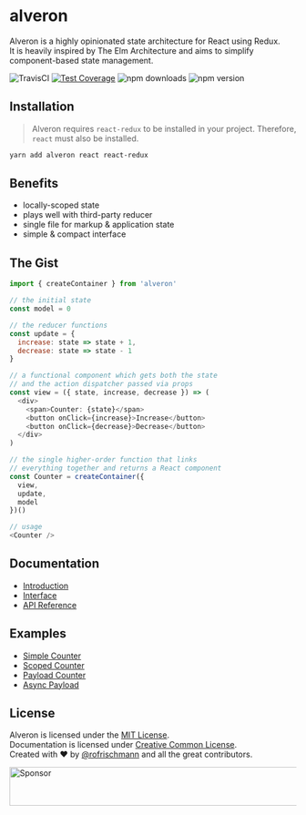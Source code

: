 # alveron

Alveron is a highly opinionated state architecture for React using Redux.<br>
It is heavily inspired by The Elm Architecture and aims to simplify component-based state management.

<img alt="TravisCI" src="https://travis-ci.org/rofrischmann/alveron.svg?branch=master"> <a href="https://codeclimate.com/github/rofrischmann/alveron/coverage"><img alt="Test Coverage" src="https://codeclimate.com/github/rofrischmann/alveron/badges/coverage.svg"></a> <img alt="npm downloads" src="https://img.shields.io/npm/dm/alveron.svg"> <img alt="npm version" src="https://badge.fury.io/js/alveron.svg">

## Installation
> Alveron requires `react-redux` to be installed in your project. Therefore, `react` must also be installed.

```sh
yarn add alveron react react-redux
```

## Benefits
* locally-scoped state
* plays well with third-party reducer
* single file for markup & application state
* simple & compact interface


## The Gist
```javascript
import { createContainer } from 'alveron'

// the initial state
const model = 0

// the reducer functions
const update = {
  increase: state => state + 1,
  decrease: state => state - 1
}

// a functional component which gets both the state
// and the action dispatcher passed via props
const view = ({ state, increase, decrease }) => (
  <div>
    <span>Counter: {state}</span>
    <button onClick={increase}>Increase</button>
    <button onClick={decrease}>Decrease</button>
  </div>
)

// the single higher-order function that links
// everything together and returns a React component
const Counter = createContainer({
  view,
  update,
  model
})()

// usage
<Counter />
```

## Documentation

* [Introduction](https://alveron.js.org/docs/Introduction.html)
* [Interface](https://alveron.js.org/docs/Interface.html)
* [API Reference](https://alveron.js.org/docs/API.html)

## Examples

* [Simple Counter](examples/simple)
* [Scoped Counter](examples/scoped)
* [Payload Counter](examples/payload)
* [Async Payload](examples/async-payload)

## License
Alveron is licensed under the [MIT License](http://opensource.org/licenses/MIT).<br>
Documentation is licensed under [Creative Common License](http://creativecommons.org/licenses/by/4.0/).<br>
Created with ♥ by [@rofrischmann](http://rofrischmann.de) and all the great contributors.

<a target='_blank' rel='nofollow' href='https://app.codesponsor.io/link/pCQU3wY7qzomx7oGR27YYg5s/rofrischmann/alveron'>  <img alt='Sponsor' width='888' height='68' src='https://app.codesponsor.io/embed/pCQU3wY7qzomx7oGR27YYg5s/rofrischmann/alveron.svg' /></a>
